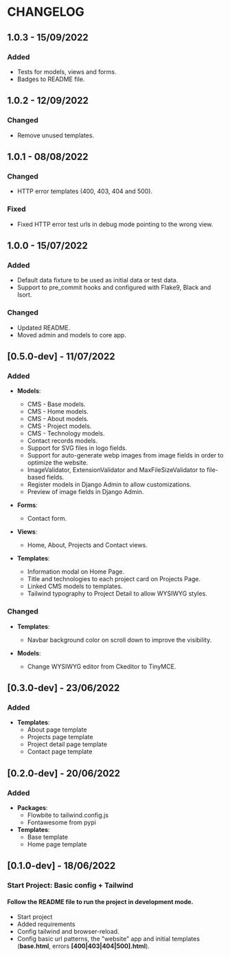 # CHANGELOG

## 1.0.3 - 15/09/2022

### Added

- Tests for models, views and forms.
- Badges to README file.

## 1.0.2 - 12/09/2022

### Changed

- Remove unused templates.

## 1.0.1 - 08/08/2022

### Changed

- HTTP error templates (400, 403, 404 and 500).

### Fixed

- Fixed HTTP error test urls in debug mode pointing to the wrong view.

## 1.0.0 - 15/07/2022

### Added

- Default data fixture to be used as initial data or test data.
- Support to pre_commit hooks and configured with Flake9, Black and Isort.

### Changed

- Updated README.
- Moved admin and models to core app.

## [0.5.0-dev] - 11/07/2022

### Added

* **Models**:
    * CMS - Base models.
    * CMS - Home models.
    * CMS - About models.
    * CMS - Project models.
    * CMS - Technology models.
    * Contact records models.
    * Support for SVG files in logo fields.
    * Support for auto-generate webp images from image fields in order to optimize the website.
    * ImageValidator, ExtensionValidator and MaxFileSizeValidator to file-based fields.
    * Register models in Django Admin to allow customizations.
    * Preview of image fields in Django Admin.

* **Forms**:
    * Contact form.

* **Views**:
    * Home, About, Projects and Contact views.

* **Templates**:
    * Information modal on Home Page.
    * Title and technologies to each project card on Projects Page.
    * Linked CMS models to templates.
    * Tailwind typography to Project Detail to allow WYSIWYG styles.

### Changed

* **Templates**:
    * Navbar background color on scroll down to improve the visibility.

* **Models**:
    * Change WYSIWYG editor from Ckeditor to TinyMCE.

## [0.3.0-dev] - 23/06/2022

### Added

* **Templates**:
    - About page template
    - Projects page template
    - Project detail page template
    - Contact page template

## [0.2.0-dev] - 20/06/2022

### Added

* **Packages**:
    - Flowbite to tailwind.config.js
    - Fontawesome from pypi
* **Templates**:
    - Base template
    - Home page template

## [0.1.0-dev] - 18/06/2022

### Start Project: Basic config + Tailwind

#### Follow the README file to run the project in development mode.

- Start project
- Added requirements
- Config tailwind and browser-reload.
- Config basic url patterns, the "website" app and initial templates (**base.html**, errors **[400|403|404|500].html**).
